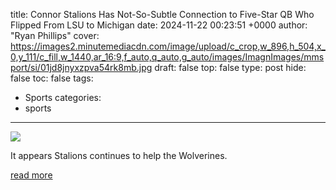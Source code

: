 title: Connor Stalions Has Not-So-Subtle Connection to Five-Star QB Who Flipped From LSU to Michigan
date: 2024-11-22 00:23:51 +0000
author: "Ryan Phillips"
cover: https://images2.minutemediacdn.com/image/upload/c_crop,w_896,h_504,x_0,y_111/c_fill,w_1440,ar_16:9,f_auto,q_auto,g_auto/images/ImagnImages/mmsport/si/01jd8jnyxzpva54rk8mb.jpg
draft: false
top: false
type: post
hide: false
toc: false
tags:
  - Sports
categories:
  - sports
---

![](https://images2.minutemediacdn.com/image/upload/c_crop,w_896,h_504,x_0,y_111/c_fill,w_1440,ar_16:9,f_auto,q_auto,g_auto/images/ImagnImages/mmsport/si/01jd8jnyxzpva54rk8mb.jpg)

It appears Stalions continues to help the Wolverines.

[read more](https://www.si.com/college-football/connor-stalions-connection-bryce-underwood-michigan-lsu)
